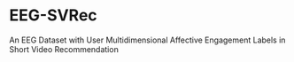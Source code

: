 # EEG-SVRec
An EEG Dataset with User Multidimensional Affective Engagement Labels in Short Video Recommendation
